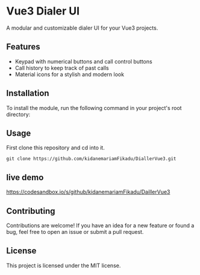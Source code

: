 # Vue3 Dialer UI

A modular and customizable dialer UI for your Vue3 projects.

## Features

- Keypad with numerical buttons and call control buttons
- Call history to keep track of past calls
- Material icons for a stylish and modern look

## Installation

To install the module, run the following command in your project's root directory:


## Usage

First clone this repository and cd into it.

   ```
   git clone https://github.com/kidanemariamFikadu/DiallerVue3.git
   ```

## live demo 
https://codesandbox.io/s/github/kidanemariamFikadu/DaillerVue3

## Contributing
Contributions are welcome! If you have an idea for a new feature or found a bug, feel free to open an issue or submit a pull request.

## License
This project is licensed under the MIT license.
